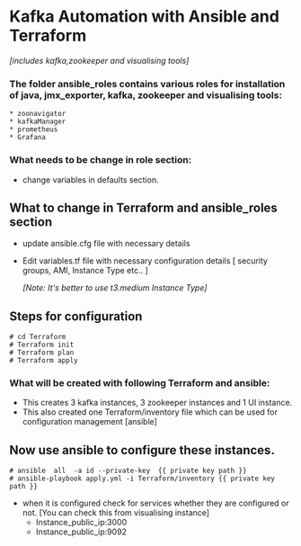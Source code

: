 # Kafka Automation with Ansible and Terraform
*[includes kafka,zookeeper and visualising tools]*

### The folder ansible_roles contains various roles for installation of java, jmx_exporter, kafka, zookeeper and visualising tools: 
    * zoonavigator
    * kafkaManager
    * prometheus
    * Grafana

### What needs to be change in role section: 
  * change variables in defaults section. 
  
## What to change in Terraform and ansible_roles section 
  * update ansible.cfg file with necessary details 
  * Edit variables.tf file with necessary configuration details [ security groups, AMI, Instance Type etc.. ]

    *[Note: It's better to use t3.medium Instance Type]*

## Steps for configuration 
```
# cd Terraform 
# Terraform init
# Terraform plan 
# Terraform apply
```

### What will be created with following Terraform and ansible: 
  * This creates 3 kafka instances, 3 zookeeper instances and 1 UI instance.
  * This also created one Terraform/inventory file which can be used for configuration management [ansible] 


## Now use ansible to configure these instances.
```
# ansible  all  -a id --private-key  {{ private key path }}
# ansible-playbook apply.yml -i Terraform/inventory {{ private key path }}
```

* when it is configured check for services whether they are configured or not. [You can check this from visualising instance]
    * Instance_public_ip:3000
    * Instance_public_ip:9092